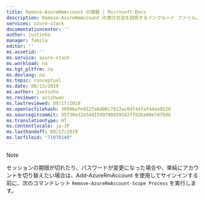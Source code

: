 ```yaml
---
title: Remove-AzureRmAccount の情報 | Microsoft Docs
description: Remove-AzureRmAccount の実行方法を説明するインクルード ファイル。
services: azure-stack
documentationcenter: ''
author: justinha
manager: femila
editor: ''
ms.assetid: ''
ms.service: azure-stack
ms.workload: na
ms.tgt_pltfrm: na
ms.devlang: na
ms.topic: conceptual
ms.date: 08/13/2019
ms.author: justinha
ms.reviewer: avishwan
ms.lastreviewed: 09/17/2019
ms.openlocfilehash: 3099befe9327a6d06c7012ac0df44faf44ae0520
ms.sourcegitcommit: 95f30e32e5441599790d39542ff02ba90e70f9d6
ms.translationtype: HT
ms.contentlocale: ja-JP
ms.lasthandoff: 09/17/2019
ms.locfileid: "71070140"
---
```

>[!Note]
>セッションの期限が切れたり、パスワードが変更になった場合や、単純にアカウントを切り替えたい場合は、Add-AzureRmAccount を使用してサインインする前に、次のコマンドレット `Remove-AzureRmAccount-Scope Process` を実行します。